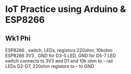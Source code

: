 # IoT Practice using Arduino & ESP8266

## Wk1 Phi 
ESP8266 , switch, LEDs, registors 220ohm, 10kohm \
ESP8266 3V3 , GND for D3-5 LED,   GND for D5-7 LED \
switch connects to 3V3 and  D1 and 10k ohm to - rail \
LEDs D2-D7, 220ohm registors to - to GND 

